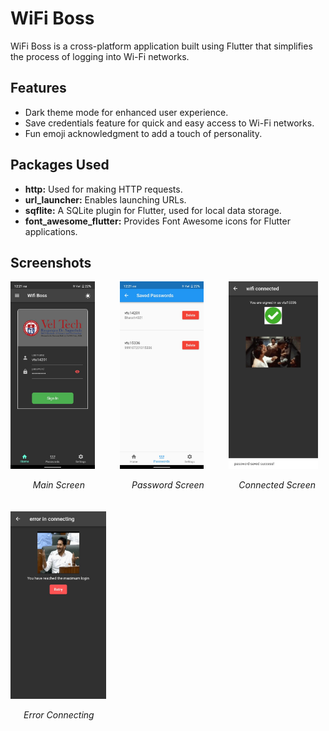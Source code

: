 # WiFi Boss

WiFi Boss is a cross-platform application built using Flutter that simplifies the process of logging into Wi-Fi networks.

## Features

- Dark theme mode for enhanced user experience.
- Save credentials feature for quick and easy access to Wi-Fi networks.
- Fun emoji acknowledgment to add a touch of personality.

## Packages Used

- **http:** Used for making HTTP requests.
- **url_launcher:** Enables launching URLs.
- **sqflite:** A SQLite plugin for Flutter, used for local data storage.
- **font_awesome_flutter:** Provides Font Awesome icons for Flutter applications.

## Screenshots

<div style="display: grid; grid-template-columns: repeat(3, 1fr); gap: 20px;">

  <div>
    <img src="https://github.com/kx3ez1/wifi-boss/blob/master/images/mainScreen.jpeg" alt="Main Screen" height="300">
    <p align="center"><em>Main Screen</em></p>
  </div>

  <div>
    <img src="https://github.com/kx3ez1/wifi-boss/blob/master/images/passwordScreen.jpeg" alt="Password Screen" height="300">
    <p align="center"><em>Password Screen</em></p>
  </div>

  <div>
    <img src="https://github.com/kx3ez1/wifi-boss/blob/master/images/connectedScreen.jpeg" alt="Connected Screen" height="300">
    <p align="center"><em>Connected Screen</em></p>
  </div>

  <div>
    <img src="https://github.com/kx3ez1/wifi-boss/blob/master/images/errorConnecting.jpeg" alt="Error Connecting" height="300">
    <p align="center"><em>Error Connecting</em></p>
  </div>

  <!-- Add more images here if needed -->

</div>
